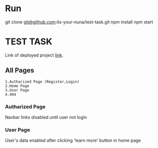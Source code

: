 # Run 
git clone git@github.com:its-your-nuna/test-task.git
npm install
npm start

# TEST TASK
Link of deployed project [link](https://test-task-ebon.vercel.app/).

## All Pages
    1.Autharized Page (Register,Login)
    2.Home Page
    3.User Page
    4.404 

### Autharized Page
Navbar links disabled until user not login

### User Page
User's data enabled after clicking 'learn more' button in home page

